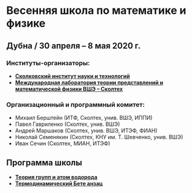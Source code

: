 # Весенняя школа по математике и физике

## Дубна / 30 апреля – 8 мая 2020 г.

### Институты-организаторы:

- [__Сколковский институт науки и технологий__](https://crei.skoltech.ru/cas/ru/)
- [__Международная лаборатория теории представлений и математической физики ВШЭ – Сколтех__](https://mf.hse.ru/)

### Организационный и программный комитет:

- Михаил Берштейн (ИТФ, Сколтех, унив. ВШЭ, ИППИ)
- Павел Гавриленко (Сколтех, унив. ВШЭ)
- Андрей Маршаков (Сколтех, унив. ВШЭ, ИТЭФ, ФИАН)
- Николай Семенякин (Сколтех, КНУ им. Т. Шевченко, унив. ВШЭ)
- Иван Сечин (Сколтех, МИАН, ИТЭФ)

## Программа школы

- [__Теория групп и атом водорода__](./hydrogen.md)
- [__Термодинамический Бете анзац__](./tba.md)

